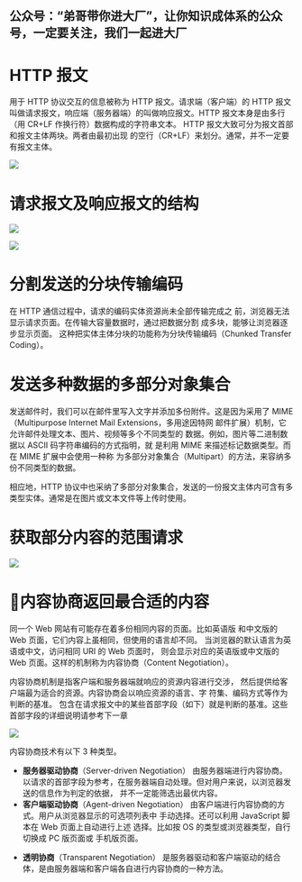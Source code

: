 ## 公众号：“弟哥带你进大厂”，让你知识成体系的公众号，一定要关注，我们一起进大厂

# HTTP 报文 

用于 HTTP 协议交互的信息被称为 HTTP 报文。请求端（客户端）的 HTTP 报文叫做请求报文，响应端（服务器端）的叫做响应报文。HTTP 报文本身是由多行（用 CR+LF 作换行符）数据构成的字符串文本。 HTTP 报文大致可分为报文首部和报文主体两块。两者由最初出现 的空行（CR+LF）来划分。通常，并不一定要有报文主体。 

![](https://p3-juejin.byteimg.com/tos-cn-i-k3u1fbpfcp/c4255d5aed1646fa81829f87b472f2b0~tplv-k3u1fbpfcp-zoom-1.image)

# 请求报文及响应报文的结构 

![](https://p3-juejin.byteimg.com/tos-cn-i-k3u1fbpfcp/03181caa1f244ca9a5e083ca7c9e1a1a~tplv-k3u1fbpfcp-zoom-1.image)

![](https://p3-juejin.byteimg.com/tos-cn-i-k3u1fbpfcp/0c8e54fa7e1946bba85e7d6e8439d451~tplv-k3u1fbpfcp-zoom-1.image)

# 分割发送的分块传输编码 

在 HTTP 通信过程中，请求的编码实体资源尚未全部传输完成之 前，浏览器无法显示请求页面。在传输大容量数据时，通过把数据分割 成多块，能够让浏览器逐步显示页面。 这种把实体主体分块的功能称为分块传输编码（Chunked Transfer Coding）。 

# 发送多种数据的多部分对象集合 

发送邮件时，我们可以在邮件里写入文字并添加多份附件。这是因为采用了 MIME（Multipurpose Internet Mail Extensions，多用途因特网 邮件扩展）机制，它允许邮件处理文本、图片、视频等多个不同类型的 数据。例如，图片等二进制数据以 ASCII 码字符串编码的方式指明，就 是利用 MIME 来描述标记数据类型。而在 MIME 扩展中会使用一种称 为多部分对象集合（Multipart）的方法，来容纳多份不同类型的数据。 

相应地，HTTP 协议中也采纳了多部分对象集合，发送的一份报文主体内可含有多类型实体。通常是在图片或文本文件等上传时使用。 

# 获取部分内容的范围请求 

![](https://p3-juejin.byteimg.com/tos-cn-i-k3u1fbpfcp/0ae4e9084032486383b7706bd87a0655~tplv-k3u1fbpfcp-zoom-1.image)

# 内容协商返回最合适的内容 

同一个 Web 网站有可能存在着多份相同内容的页面。比如英语版 和中文版的 Web 页面，它们内容上虽相同，但使用的语言却不同。 当浏览器的默认语言为英语或中文，访问相同 URI 的 Web 页面时， 则会显示对应的英语版或中文版的 Web 页面。这样的机制称为内容协商（Content Negotiation）。 

内容协商机制是指客户端和服务器端就响应的资源内容进行交涉， 然后提供给客户端最为适合的资源。内容协商会以响应资源的语言、字 符集、编码方式等作为判断的基准。 包含在请求报文中的某些首部字段（如下）就是判断的基准。这些首部字段的详细说明请参考下一章 

![](https://p3-juejin.byteimg.com/tos-cn-i-k3u1fbpfcp/b19704d9ad524ae3b04f942536d4b5c9~tplv-k3u1fbpfcp-zoom-1.image)



内容协商技术有以下 3 种类型。 

-   **服务器驱动协商**（Server-driven Negotiation） 由服务器端进行内容协商。以请求的首部字段为参考，在服务器端自动处理。但对用户来说，以浏览器发送的信息作为判定的依据， 并不一定能筛选出最优内容。 
-   **客户端驱动协商**（Agent-driven Negotiation） 由客户端进行内容协商的方式。用户从浏览器显示的可选项列表中 手动选择。还可以利用 JavaScript 脚本在 Web 页面上自动进行上述 选择。比如按 OS 的类型或浏览器类型，自行切换成 PC 版页面或 手机版页面。 

<!---->

-   **透明协商**（Transparent Negotiation） 是服务器驱动和客户端驱动的结合体，是由服务器端和客户端各自进行内容协商的一种方法。

